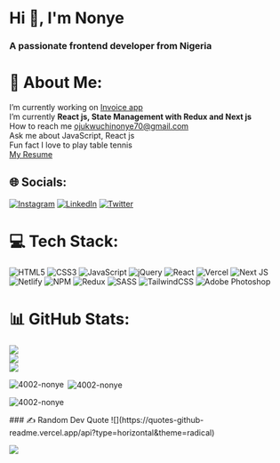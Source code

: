 <h1 align="left">Hi 👋, I'm Nonye</h1>
<h3 align="left">A passionate frontend developer from Nigeria</h3>


# 💫 About Me:
I’m currently working on [Invoice app](https://www.frontendmentor.io/challenges/invoice-app-i7KaLTQjl)<br>I’m currently **React js, State Management with Redux and Next js**<br>How to reach me ojukwuchinonye70@gmail.com<br>Ask me about JavaScript, React js<br>Fun fact I love to play table tennis<br>[My Resume](https://docs.google.com/document/d/1SatEHLqVFNGEfxPavpX_WpYEIm8GJTDyDXsTiy-mbKM/edit?usp=sharing)


## 🌐 Socials:
[![Instagram](https://img.shields.io/badge/Instagram-%23E4405F.svg?logo=Instagram&logoColor=white)](https://instagram.com/the_altekid2) [![LinkedIn](https://img.shields.io/badge/LinkedIn-%230077B5.svg?logo=linkedin&logoColor=white)](https://linkedin.com/in/Ojukwu-Chinonye) [![Twitter](https://img.shields.io/badge/Twitter-%231DA1F2.svg?logo=Twitter&logoColor=white)](https://twitter.com/the_altekid) 

# 💻 Tech Stack:
![HTML5](https://img.shields.io/badge/html5-%23E34F26.svg?style=for-the-badge&logo=html5&logoColor=white) ![CSS3](https://img.shields.io/badge/css3-%231572B6.svg?style=for-the-badge&logo=css3&logoColor=white) ![JavaScript](https://img.shields.io/badge/javascript-%23323330.svg?style=for-the-badge&logo=javascript&logoColor=%23F7DF1E) ![jQuery](https://img.shields.io/badge/jquery-%230769AD.svg?style=for-the-badge&logo=jquery&logoColor=white) ![React](https://img.shields.io/badge/react-%2320232a.svg?style=for-the-badge&logo=react&logoColor=%2361DAFB) ![Vercel](https://img.shields.io/badge/vercel-%23000000.svg?style=for-the-badge&logo=vercel&logoColor=white) ![Next JS](https://img.shields.io/badge/Next-black?style=for-the-badge&logo=next.js&logoColor=white) ![Netlify](https://img.shields.io/badge/netlify-%23000000.svg?style=for-the-badge&logo=netlify&logoColor=#00C7B7) ![NPM](https://img.shields.io/badge/NPM-%23000000.svg?style=for-the-badge&logo=npm&logoColor=white) ![Redux](https://img.shields.io/badge/redux-%23593d88.svg?style=for-the-badge&logo=redux&logoColor=white) ![SASS](https://img.shields.io/badge/SASS-hotpink.svg?style=for-the-badge&logo=SASS&logoColor=white) ![TailwindCSS](https://img.shields.io/badge/tailwindcss-%2338B2AC.svg?style=for-the-badge&logo=tailwind-css&logoColor=white) ![Adobe Photoshop](https://img.shields.io/badge/adobephotoshop-%2331A8FF.svg?style=for-the-badge&logo=adobephotoshop&logoColor=white)
# 📊 GitHub Stats:
![](https://github-readme-stats.vercel.app/api?username=4002-Nonye&theme=react&hide_border=true&include_all_commits=true&count_private=false)<br/>
![](https://github-readme-streak-stats.herokuapp.com/?user=4002-Nonye&theme=react&hide_border=true&include_all_commits=true)<br/>
![](https://github-readme-stats.vercel.app/api/top-langs/?username=4002-Nonye&theme=react&hide_border=true&include_all_commits=true&count_private=false&layout=compact)

<p><img align="left" src="https://github-readme-stats.vercel.app/api/top-langs?username=4002-nonye&show_icons=true&locale=en&layout=compact" alt="4002-nonye" /></p>

<p>&nbsp;<img align="center" src="https://github-readme-stats.vercel.app/api?username=4002-nonye&show_icons=true&locale=en" alt="4002-nonye" /></p>

<p><img align="center" src="https://github-readme-streak-stats.herokuapp.com/?user=4002-nonye&" alt="4002-nonye" /></p>
### ✍️ Random Dev Quote
![](https://quotes-github-readme.vercel.app/api?type=horizontal&theme=radical)

![](https://komarev.com/ghpvc/?username=4002-Nonye&color=blue&style=for-the-badge&label=PROFILE+VIEWS)






